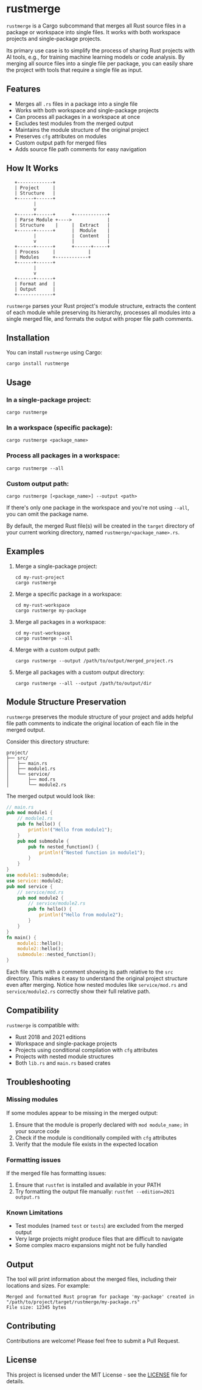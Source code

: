 # rustmerge

`rustmerge` is a Cargo subcommand that merges all Rust source files in a package or workspace into single files. It works with both workspace projects and single-package projects.

Its primary use case is to simplify the process of sharing Rust projects with AI tools, e.g., for training machine learning models or code analysis. By merging all source files into a single file per package, you can easily share the project with tools that require a single file as input.

## Features

- Merges all `.rs` files in a package into a single file
- Works with both workspace and single-package projects
- Can process all packages in a workspace at once
- Excludes test modules from the merged output
- Maintains the module structure of the original project
- Preserves `cfg` attributes on modules
- Custom output path for merged files
- Adds source file path comments for easy navigation

## How It Works

```
   +-------------+
   | Project     |
   | Structure   |
   +------+------+
          |
          v
   +------+------+      +------------+
   | Parse Module +---->             |
   | Structure    |     |  Extract   |
   +------+------+      |  Module    |
          |             |  Content   |
          v             |            |
   +------+------+      +------+-----+
   | Process     |            |
   | Modules     +------------+
   +------+------+
          |
          v
   +------+------+
   | Format and  |
   | Output      |
   +-------------+
```

`rustmerge` parses your Rust project's module structure, extracts the content of each module while preserving its hierarchy, processes all modules into a single merged file, and formats the output with proper file path comments.

## Installation

You can install `rustmerge` using Cargo:

```
cargo install rustmerge
```

## Usage

### In a single-package project:

```
cargo rustmerge
```

### In a workspace (specific package):

```
cargo rustmerge <package_name>
```

### Process all packages in a workspace:

```
cargo rustmerge --all
```

### Custom output path:

```
cargo rustmerge [<package_name>] --output <path>
```

If there's only one package in the workspace and you're not using `--all`, you can omit the package name.

By default, the merged Rust file(s) will be created in the `target` directory of your current working directory, named `rustmerge/<package_name>.rs`.

## Examples

1. Merge a single-package project:

   ```
   cd my-rust-project
   cargo rustmerge
   ```

2. Merge a specific package in a workspace:

   ```
   cd my-rust-workspace
   cargo rustmerge my-package
   ```

3. Merge all packages in a workspace:

   ```
   cd my-rust-workspace
   cargo rustmerge --all
   ```

4. Merge with a custom output path:

   ```
   cargo rustmerge --output /path/to/output/merged_project.rs
   ```

5. Merge all packages with a custom output directory:
   ```
   cargo rustmerge --all --output /path/to/output/dir
   ```

## Module Structure Preservation

`rustmerge` preserves the module structure of your project and adds helpful file path comments to indicate the original location of each file in the merged output.

Consider this directory structure:

```
project/
├── src/
│   ├── main.rs
│   ├── module1.rs
│   └── service/
│       ├── mod.rs
│       └── module2.rs
```

The merged output would look like:

```rust
// main.rs
pub mod module1 {
    // module1.rs
    pub fn hello() {
        println!("Hello from module1");
    }
    pub mod submodule {
        pub fn nested_function() {
            println!("Nested function in module1");
        }
    }
}
use module1::submodule;
use service::module2;
pub mod service {
    // service/mod.rs
    pub mod module2 {
        // service/module2.rs
        pub fn hello() {
            println!("Hello from module2");
        }
    }
}
fn main() {
    module1::hello();
    module2::hello();
    submodule::nested_function();
}
```

Each file starts with a comment showing its path relative to the `src` directory. This makes it easy to understand the original project structure even after merging. Notice how nested modules like `service/mod.rs` and `service/module2.rs` correctly show their full relative path.

## Compatibility

`rustmerge` is compatible with:

- Rust 2018 and 2021 editions
- Workspace and single-package projects
- Projects using conditional compilation with `cfg` attributes
- Projects with nested module structures
- Both `lib.rs` and `main.rs` based crates

## Troubleshooting

### Missing modules

If some modules appear to be missing in the merged output:

1. Ensure that the module is properly declared with `mod module_name;` in your source code
2. Check if the module is conditionally compiled with `cfg` attributes
3. Verify that the module file exists in the expected location

### Formatting issues

If the merged file has formatting issues:

1. Ensure that `rustfmt` is installed and available in your PATH
2. Try formatting the output file manually: `rustfmt --edition=2021 output.rs`

### Known Limitations

- Test modules (named `test` or `tests`) are excluded from the merged output
- Very large projects might produce files that are difficult to navigate
- Some complex macro expansions might not be fully handled

## Output

The tool will print information about the merged files, including their locations and sizes. For example:

```
Merged and formatted Rust program for package 'my-package' created in "/path/to/project/target/rustmerge/my-package.rs"
File size: 12345 bytes
```

## Contributing

Contributions are welcome! Please feel free to submit a Pull Request.

## License

This project is licensed under the MIT License - see the [LICENSE](LICENSE) file for details.
